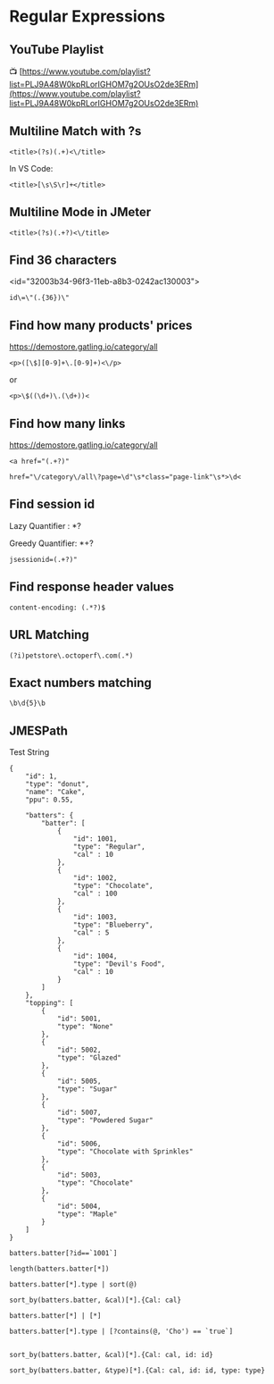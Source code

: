 # Regular Expressions

## YouTube Playlist

📺 [https://www.youtube.com/playlist?list=PLJ9A48W0kpRLorIGHOM7g2OUsO2de3ERm](https://www.youtube.com/playlist?list=PLJ9A48W0kpRLorIGHOM7g2OUsO2de3ERm)

## Multiline Match with ?s

```
<title>(?s)(.+)<\/title>
```
In VS Code:  

```
<title>[\s\S\r]+</title>
```

## Multiline Mode in JMeter

```
<title>(?s)(.+?)<\/title>
```

## Find 36 characters

<id="32003b34-96f3-11eb-a8b3-0242ac130003">

```
id\=\"(.{36})\"
```

## Find how many products' prices

https://demostore.gatling.io/category/all  

```
<p>([\$][0-9]+\.[0-9]+)<\/p>
```
or
```
<p>\$((\d+)\.(\d+))<
```

## Find how many links

https://demostore.gatling.io/category/all

```
<a href="(.+?)"
```

```
href="\/category\/all\?page=\d"\s*class="page-link"\s*>\d<
```

## Find session id 

Lazy Quantifier : *?

Greedy Quantifier: *+?

```
jsessionid=(.+?)"
```

## Find response header values

```
content-encoding: (.*?)$
```

## URL Matching

```
(?i)petstore\.octoperf\.com(.*)
```

## Exact numbers matching

```
\b\d{5}\b
```
## JMESPath

Test String
```
{
    "id": 1,
    "type": "donut",
    "name": "Cake",
    "ppu": 0.55,

    "batters": {
        "batter": [
            {
                "id": 1001,
                "type": "Regular",
                "cal" : 10
            },
            {
                "id": 1002,
                "type": "Chocolate",
                "cal" : 100
            },
            {
                "id": 1003,
                "type": "Blueberry",
                "cal" : 5
            },
            {
                "id": 1004,
                "type": "Devil's Food",
                "cal" : 10
            }
        ]
    },
    "topping": [
        {
            "id": 5001,
            "type": "None"
        },
        {
            "id": 5002,
            "type": "Glazed"
        },
        {
            "id": 5005,
            "type": "Sugar"
        },
        {
            "id": 5007,
            "type": "Powdered Sugar"
        },
        {
            "id": 5006,
            "type": "Chocolate with Sprinkles"
        },
        {
            "id": 5003,
            "type": "Chocolate"
        },
        {
            "id": 5004,
            "type": "Maple"
        }
    ]
}
```

```
batters.batter[?id==`1001`]

length(batters.batter[*])

batters.batter[*].type | sort(@)

sort_by(batters.batter, &cal)[*].{Cal: cal}

batters.batter[*] | [*]

batters.batter[*].type | [?contains(@, 'Cho') == `true`]


sort_by(batters.batter, &cal)[*].{Cal: cal, id: id}

sort_by(batters.batter, &type)[*].{Cal: cal, id: id, type: type}
```
